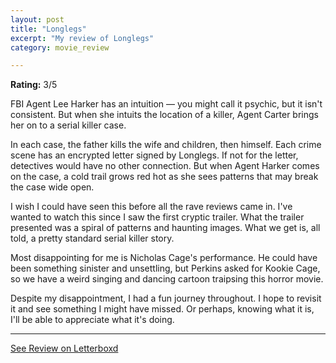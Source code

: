 ```yaml
---
layout: post
title: "Longlegs"
excerpt: "My review of Longlegs"
category: movie_review

---
```


**Rating:** 3/5

FBI Agent Lee Harker has an intuition — you might call it psychic, but it isn't consistent. But when she intuits the location of a killer, Agent Carter brings her on to a serial killer case.

In each case, the father kills the wife and children, then himself. Each crime scene has an encrypted letter signed by Longlegs. If not for the letter, detectives would have no other connection. But when Agent Harker comes on the case, a cold trail grows red hot as she sees patterns that may break the case wide open.

I wish I could have seen this before all the rave reviews came in. I've wanted to watch this since I saw the first cryptic trailer. What the trailer presented was a spiral of patterns and haunting images. What we get is, all told, a pretty standard serial killer story.

Most disappointing for me is Nicholas Cage's performance. He could have been something sinister and unsettling, but Perkins asked for Kookie Cage, so we have a weird singing and dancing cartoon traipsing this horror movie.

Despite my disappointment, I had a fun journey throughout. I hope to revisit it and see something I might have missed. Or perhaps, knowing what it is, I'll be able to appreciate what it's doing.

<hr>

[See Review on Letterboxd](https://boxd.it/6RX1Px)
